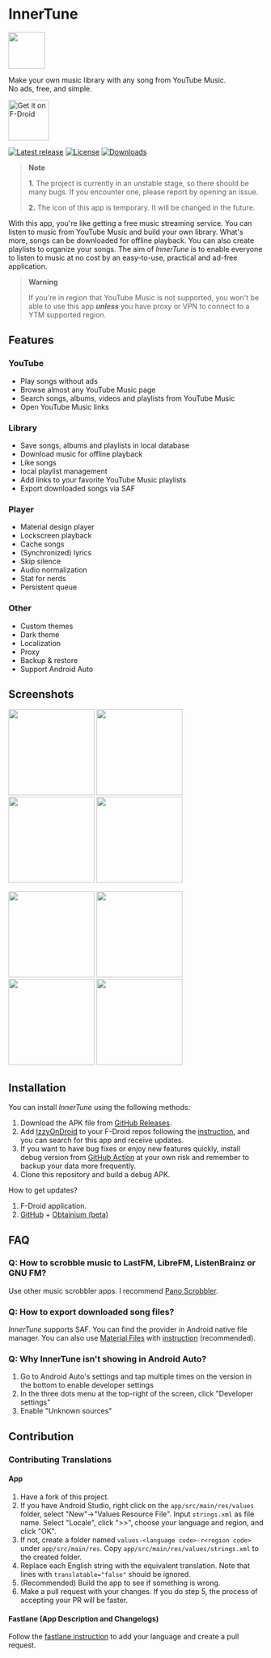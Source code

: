 # InnerTune

<img src="https://raw.githubusercontent.com/z-huang/InnerTune/dev/app/src/main/res/mipmap-xxxhdpi/ic_launcher_round.png" height="72">

Make your own music library with any song from YouTube Music.  
No ads, free, and simple.

[<img src="https://fdroid.gitlab.io/artwork/badge/get-it-on.png" alt="Get it on F-Droid" height="80">](https://f-droid.org/packages/com.zionhuang.music)

[![Latest release](https://img.shields.io/github/v/release/z-huang/InnerTune?include_prereleases)](https://github.com/z-huang/music/releases)
[![License](https://img.shields.io/github/license/z-huang/InnerTune)](https://www.gnu.org/licenses/gpl-3.0)
[![Downloads](https://img.shields.io/github/downloads/z-huang/InnerTune/total)](https://github.com/z-huang/InnerTune/releases)

> **Note**
>
> **1.** The project is currently in an unstable stage, so there should be many bugs. If you encounter one, please report by opening an issue.
>
> **2.** The icon of this app is temporary. It will be changed in the future.

With this app, you're like getting a free music streaming service. You can listen to music from YouTube Music and build your own library. What's more, songs can be downloaded for offline playback. You can also create playlists to organize your songs. The aim of _InnerTune_ is to enable everyone to listen to music at no cost by an easy-to-use, practical and ad-free application.

> **Warning**
> 
>If you're in region that YouTube Music is not supported, you won't be able to use this app ***unless*** you have proxy or VPN to connect to a YTM supported region.

## Features

### YouTube

- Play songs without ads
- Browse almost any YouTube Music page
- Search songs, albums, videos and playlists from YouTube Music
- Open YouTube Music links

### Library

- Save songs, albums and playlists in local database
- Download music for offline playback
- Like songs
- local playlist management
- Add links to your favorite YouTube Music playlists
- Export downloaded songs via SAF

### Player

- Material design player
- Lockscreen playback
- Cache songs
- (Synchronized) lyrics
- Skip silence
- Audio normalization
- Stat for nerds
- Persistent queue

### Other

- Custom themes
- Dark theme
- Localization
- Proxy
- Backup & restore
- Support Android Auto

## Screenshots

<p float="left">
  <img src="https://raw.githubusercontent.com/z-huang/InnerTune/dev/fastlane/metadata/android/en-US/images/phoneScreenshots/01.jpg" width="170" />
  <img src="https://raw.githubusercontent.com/z-huang/InnerTune/dev/fastlane/metadata/android/en-US/images/phoneScreenshots/02.jpg" width="170" />
  <img src="https://raw.githubusercontent.com/z-huang/InnerTune/dev/fastlane/metadata/android/en-US/images/phoneScreenshots/03.jpg" width="170" />
  <img src="https://raw.githubusercontent.com/z-huang/InnerTune/dev/fastlane/metadata/android/en-US/images/phoneScreenshots/04.jpg" width="170" />
</p>
<p float="left">
  <img src="https://raw.githubusercontent.com/z-huang/InnerTune/dev/fastlane/metadata/android/en-US/images/phoneScreenshots/05.jpg" width="170" />
  <img src="https://raw.githubusercontent.com/z-huang/InnerTune/dev/fastlane/metadata/android/en-US/images/phoneScreenshots/07.jpg" width="170" />
  <img src="https://raw.githubusercontent.com/z-huang/InnerTune/dev/fastlane/metadata/android/en-US/images/phoneScreenshots/08.jpg" width="170" />
  <img src="https://raw.githubusercontent.com/z-huang/InnerTune/dev/fastlane/metadata/android/en-US/images/phoneScreenshots/09.jpg" width="170" />
</p>

## Installation

You can install _InnerTune_ using the following methods:

1. Download the APK file from [GitHub Releases](https://github.com/z-huang/InnerTune/releases).
2. Add [IzzyOnDroid](https://apt.izzysoft.de/fdroid/index/apk/com.zionhuang.music) to your F-Droid repos following the [instruction](https://apt.izzysoft.de/fdroid/index/info), and you can search for this app and receive updates.
3. If you want to have bug fixes or enjoy new features quickly, install debug version from [GitHub Action](https://github.com/z-huang/InnerTune/actions) at your own risk and remember to backup your data more frequently.
4. Clone this repository and build a debug APK.

How to get updates?

1. F-Droid application.
2. [GitHub](https://github.com/z-huang/InnerTune) + [Obtainium (beta)](https://github.com/ImranR98/Obtainium)

## FAQ

### Q: How to scrobble music to LastFM, LibreFM, ListenBrainz or GNU FM?

Use other music scrobbler apps. I recommend [Pano Scrobbler](https://play.google.com/store/apps/details?id=com.arn.scrobble).

### Q: How to export downloaded song files?

*InnerTune* supports SAF. You can find the provider in Android native file manager. You can also use [Material Files](https://play.google.com/store/apps/details?id=me.zhanghai.android.files) with [instruction](https://github.com/z-huang/InnerTune/issues/117#issuecomment-1295090708) (recommended).

### Q: Why InnerTune isn't showing in Android Auto?

1. Go to Android Auto's settings and tap multiple times on the version in the bottom to enable developer settings
2. In the three dots menu at the top-right of the screen, click "Developer settings"
3. Enable "Unknown sources"

## Contribution

### Contributing Translations

#### App

1. Have a fork of this project.
2. If you have Android Studio, right click on the `app/src/main/res/values` folder, select "New"->"Values Resource File". Input `strings.xml` as file name. Select "Locale", click ">>", choose your language and region, and click "OK".
3. If not, create a folder named `values-<language code>-r<region code>` under `app/src/main/res`. Copy `app/src/main/res/values/strings.xml` to the created folder.
4. Replace each English string with the equivalent translation. Note that lines with `translatable="false"` should be ignored.
5. (Recommended) Build the app to see if something is wrong.
6. Make a pull request with your changes. If you do step 5, the process of accepting your PR will be faster.

#### Fastlane (App Description and Changelogs)

Follow the [fastlane instruction](https://gitlab.com/-/snippets/1895688) to add your language and create a pull request.
